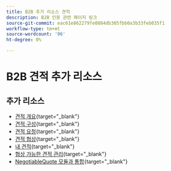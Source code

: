 ```yaml
---
title: B2B 추가 리소스 견적
description: B2B 인용 관련 페이지 링크
source-git-commit: eac61e862279fe0884db305fbb0a3b33feb035f1
workflow-type: tm+mt
source-wordcount: '96'
ht-degree: 0%

---
```


# B2B 견적 추가 리소스

## 추가 리소스

- [견적 개요](https://experienceleague.adobe.com/docs/commerce-admin/b2b/quotes/quotes.html){target="_blank"}
- [견적 구성](https://experienceleague.adobe.com/docs/commerce-admin/b2b/quotes/configure-quotes.html){target="_blank"}
- [견적 요청](https://experienceleague.adobe.com/docs/commerce-admin/b2b/quotes/quote-request.html){target="_blank"}
- [견적 협상](https://experienceleague.adobe.com/docs/commerce-admin/b2b/quotes/quote-price-negotiation.html){target="_blank"}
- [내 견적](https://experienceleague.adobe.com/docs/commerce-admin/b2b/quotes/account-dashboard-my-quotes.html){target="_blank"}
- [협상 가능한 견적 관리](https://developer.adobe.com/commerce/webapi/rest/b2b/negotiable-manage/){target="_blank"}
- [NegotiableQuote 모듈과 통합](https://developer.adobe.com/commerce/webapi/rest/b2b/negotiable-quote/){target="_blank"}
